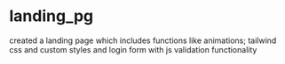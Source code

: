 # landing_pg
created a landing page which includes functions like animations; tailwind css and custom styles and login form with js validation functionality 
